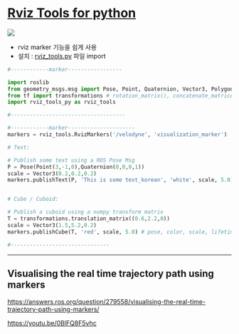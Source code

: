 # [Rviz Tools for python](https://github.com/DavidB-CMU/rviz_tools_py)

![](https://camo.githubusercontent.com/b054746bd80be86bdc706b6ae91cdf6ce8bf0737/68747470733a2f2f7261772e6769746875622e636f6d2f4461766964422d434d552f7276697a5f746f6f6c735f70792f6d61737465722f64656d6f5f6d61726b657273312e706e67)

- rviz marker 기능을 쉽게 사용
- 설치 : [rviz_tools.py](https://raw.githubusercontent.com/DavidB-CMU/rviz_tools_py/master/src/rviz_tools_py/rviz_tools.py) 파일 import


```python 
#------------marker-----------------

import roslib
from geometry_msgs.msg import Pose, Point, Quaternion, Vector3, Polygon
from tf import transformations # rotation_matrix(), concatenate_matrices()
import rviz_tools_py as rviz_tools

#------------------------------------

```

```python
#------------marker---------------------
markers = rviz_tools.RvizMarkers('/velodyne', 'visualization_marker')

# Text:

# Publish some text using a ROS Pose Msg
P = Pose(Point(3,-1,0),Quaternion(0,0,0,1))
scale = Vector3(0.2,0.2,0.2)
markers.publishText(P, 'This is some text_korean', 'white', scale, 5.0) # pose, text, color, scale, lifetime


# Cube / Cuboid:

# Publish a cuboid using a numpy transform matrix
T = transformations.translation_matrix((0.6,2.2,0))
scale = Vector3(1.5,5.2,0.2)
markers.publishCube(T, 'red', scale, 5.0) # pose, color, scale, lifetime

#-------------------------------

```

---
## Visualising the real time trajectory path using markers

https://answers.ros.org/question/279558/visualising-the-real-time-trajectory-path-using-markers/


https://youtu.be/0BlFQ8F5vhc